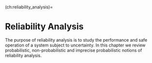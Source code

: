 (ch:reliability_analysis)=
# Reliability Analysis

The purpose of reliability analysis is to study the performance and safe
operation of a system subject to uncertainty.
In this chapter we review probabilistic, non-probabilistic and imprecise
probabilistic notions of reliability analysis.
